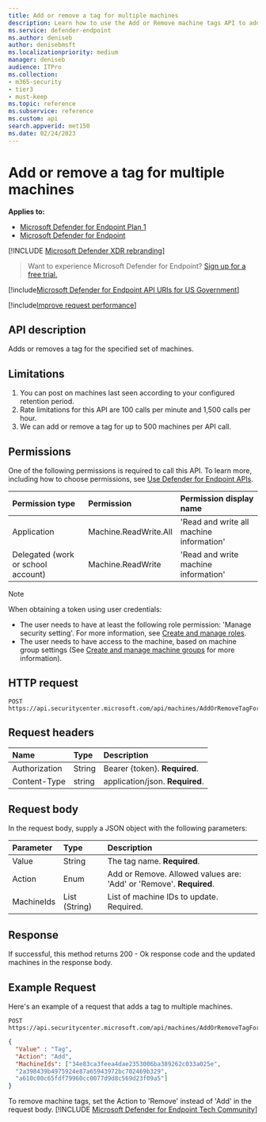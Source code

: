 ```yaml
---
title: Add or remove a tag for multiple machines
description: Learn how to use the Add or Remove machine tags API to add or remove a tag for multiple devices in Microsoft Defender for Endpoint.
ms.service: defender-endpoint
ms.author: deniseb
author: denisebmsft
ms.localizationpriority: medium
manager: deniseb
audience: ITPro
ms.collection: 
- m365-security
- tier3
- must-keep
ms.topic: reference
ms.subservice: reference
ms.custom: api
search.appverid: met150
ms.date: 02/24/2023
---
```


# Add or remove a tag for multiple machines

**Applies to:**

- [Microsoft Defender for Endpoint Plan 1](../microsoft-defender-endpoint.md)
- [Microsoft Defender for Endpoint](../microsoft-defender-endpoint.md)

[!INCLUDE [Microsoft Defender XDR rebranding](../../includes/microsoft-defender.md)]

> Want to experience Microsoft Defender for Endpoint? [Sign up for a free trial.](https://signup.microsoft.com/create-account/signup?products=7f379fee-c4f9-4278-b0a1-e4c8c2fcdf7e&ru=https://aka.ms/MDEp2OpenTrial?ocid=docs-wdatp-exposedapis-abovefoldlink)

[!include[Microsoft Defender for Endpoint API URIs for US Government](../../includes/microsoft-defender-api-usgov.md)]

[!include[Improve request performance](../../includes/improve-request-performance.md)]

## API description

Adds or removes a tag for the specified set of machines.

## Limitations

1. You can post on machines last seen according to your configured retention period.
2. Rate limitations for this API are 100 calls per minute and 1,500 calls per hour.
3. We can add or remove a tag for up to 500 machines per API call.


## Permissions

One of the following permissions is required to call this API. To learn more, including how to choose permissions, see [Use Defender for Endpoint APIs](apis-intro.md).

Permission type|Permission|Permission display name
:---|:---|:---
Application|Machine.ReadWrite.All|'Read and write all machine information'
Delegated (work or school account)|Machine.ReadWrite|'Read and write machine information'

> [!NOTE]
> When obtaining a token using user credentials:
>
> - The user needs to have at least the following role permission: 'Manage security setting'. For more information, see [Create and manage roles](../user-roles.md).
> - The user needs to have access to the machine, based on machine group settings (See [Create and manage machine groups](../machine-groups.md) for more information).

## HTTP request

```http
POST https://api.securitycenter.microsoft.com/api/machines/AddOrRemoveTagForMultipleMachines
```

## Request headers

Name|Type|Description
:---|:---|:---
Authorization|String|Bearer {token}. **Required**.
Content-Type|string|application/json. **Required**.

## Request body

In the request body, supply a JSON object with the following parameters:

Parameter|Type|Description
:---|:---|:---
Value|String|The tag name. **Required**.
Action|Enum|Add or Remove. Allowed values are: 'Add' or 'Remove'. **Required**.
MachineIds|List (String)|List of machine IDs to update. Required.|

## Response

If successful, this method returns 200 - Ok response code and the updated machines in the response body.

## Example Request

Here's an example of a request that adds a tag to multiple machines.

```http
POST https://api.securitycenter.microsoft.com/api/machines/AddOrRemoveTagForMultipleMachines
```

```json
{
  "Value" : "Tag",
  "Action": "Add",
  "MachineIds": ["34e83ca3feea4dae2353006ba389262c033a025e",
  "2a398439b4975924e87a65943972bc702469b329",
  "a610c00c65fdf79960cc0077d9d8c569d23f09a5"]
}
```

To remove machine tags, set the Action to 'Remove' instead of 'Add' in the request body.
[!INCLUDE [Microsoft Defender for Endpoint Tech Community](../../includes/defender-mde-techcommunity.md)]

